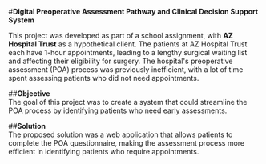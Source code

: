 #**Digital Preoperative Assessment Pathway and Clinical Decision Support System**

This project was developed as part of a school assignment, with **AZ Hospital Trust** as a hypothetical client. The patients at AZ Hospital Trust each have 1-hour appointments, leading to a lengthy surgical waiting list and affecting their eligibility for surgery. The hospital's preoperative assessment (POA) process was previously inefficient, with a lot of time spent assessing patients who did not need appointments.

##**Objective**  
The goal of this project was to create a system that could streamline the POA process by identifying patients who need early assessments.

##**Solution**  
The proposed solution was a web application that allows patients to complete the POA questionnaire, making the assessment process more efficient in identifying patients who require appointments.
